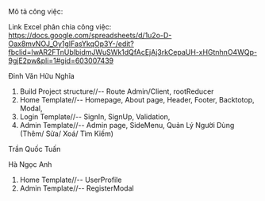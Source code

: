 Mô tả công việc:

Link Excel phân chia công việc:
https://docs.google.com/spreadsheets/d/1u2o-D-Oax8mvNOJ_Oy1gIFasYkqOp3Y-/edit?fbclid=IwAR2FTnUblbidmJWuSWk1dQfAcEjAj3rkCepaUH-xHGtnhnO4WQp-9gjE2pw&pli=1#gid=603007439

Đinh Văn Hữu Nghĩa
1. Build Project structure//--
  Route Admin/Client,
  rootReducer
2. Home Template//-- 
  Homepage,
  About page,
  Header,
  Footer,
  Backtotop,
  Modal,
3. Login Template//--
  SignIn,
  SignUp,
  Validation,
4. Admin Template//--
  Admin page,
  SideMenu,
  Quản Lý Người Dùng (Thêm/ Sửa/ Xoá/ Tìm Kiếm)
  
Trần Quốc Tuấn


Hà Ngọc Anh
1. Home Template//-- 
  UserProfile
2. Admin Template//--
  RegisterModal
